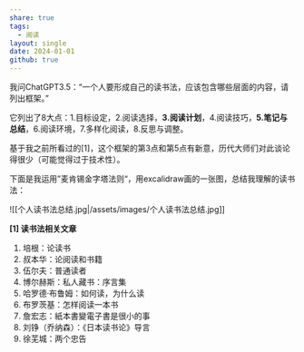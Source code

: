 ```yaml
---
share: true
tags:
  - 阅读
layout: single
date: 2024-01-01
github: true
---
```

我问ChatGPT3.5：“一个人要形成自己的读书法，应该包含哪些层面的内容，请列出框架。”

它列出了8大点：1.目标设定，2.阅读选择，**3.阅读计划**，4.阅读技巧，**5.笔记与总结**，6.阅读环境，7.多样化阅读，8.反思与调整。

基于我之前所看过的[1]，这个框架的第3点和第5点有新意，历代大师们对此谈论得很少（可能觉得过于技术性）。

下面是我运用”麦肯锡金字塔法则“，用excalidraw画的一张图，总结我理解的读书法：

![[个人读书法总结.jpg|/assets/images/个人读书法总结.jpg]]

**[1] 读书法相关文章**  
1. 培根：论读书  
2. 叔本华：论阅读和书籍  
3. 伍尔夫：普通读者  
4. 博尔赫斯：私人藏书：序言集  
5. 哈罗德·布鲁姆：如何读，为什么读  
6. 布罗茨基：怎样阅读一本书  
7. 詹宏志：紙本書變電子書是很小的事  
8. 刘铮（乔纳森）：《日本读书论》导言  
9. 徐芜城：两个忠告​​​​
